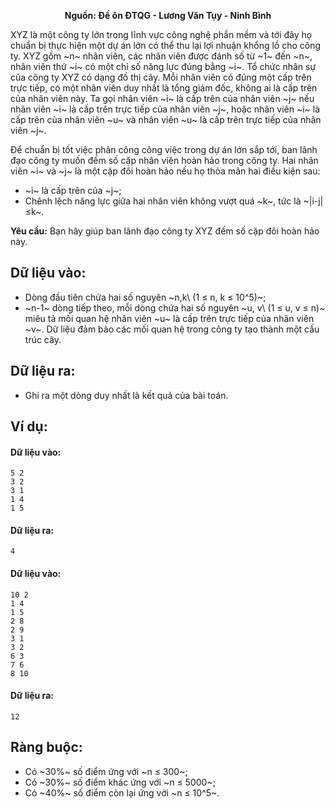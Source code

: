 **<center>Nguồn: Đề ôn ĐTQG - Lương Văn Tụy - Ninh Bình</center>**

XYZ là một công ty lớn trong lĩnh vực công nghệ phần mềm và tới đây họ chuẩn bị thực hiện một dự án lớn có thể thu lại lợi nhuận khổng lồ cho công ty. XYZ gồm ~n~ nhân viên, các nhân viên được đánh số từ ~1~ đến ~n~, nhân viên thứ ~i~ có một chỉ số năng lực đúng bằng ~i~. Tổ chức nhân sự của công ty XYZ có dạng đồ thị cây. Mỗi nhân viên có đúng một cấp trên trực tiếp, có một nhân viên duy nhất là tổng giám đốc, không ai là cấp trên của nhân viên này. Ta gọi nhân viên ~i~ là cấp trên của nhân viên ~j~ nếu nhân viên ~i~ là cấp trên trực tiếp của nhân viên ~j~, hoặc nhân viên ~i~ là cấp trên của nhân viên ~u~ và nhân viên ~u~ là cấp trên trực tiếp của nhân viên ~j~.

Để chuẩn bị tốt việc phân công công việc trong dự án lớn sắp tới, ban lãnh đạo công ty muốn đếm số cặp nhân viên hoàn hảo trong công ty. Hai nhân viên ~i~ và ~j~ là một cặp đôi hoàn hảo nếu họ thỏa mãn hai điều kiện sau:
- ~i~ là cấp trên của ~j~;
- Chênh lệch năng lực giữa hai nhân viên không vượt quá ~k~, tức là ~|i-j|≤k~.

**Yêu cầu:** Bạn hãy giúp ban lãnh đạo công ty XYZ đếm số cặp đôi hoàn hảo này.

## Dữ liệu vào:
- Dòng đầu tiên chứa hai số nguyên ~n,k\ (1 ≤  n, k ≤  10^5)~;
- ~n-1~ dòng tiếp theo, mỗi dòng chứa hai số nguyên ~u, v\ (1 ≤  u, v ≤ n)~ miêu tả mối quan hệ nhân viên ~u~ là cấp trên trực tiếp của nhân viên ~v~. Dữ liệu đảm bảo các mối quan hệ trong công ty tạo thành một cấu trúc cây.

## Dữ liệu ra:
- Ghi ra một dòng duy nhất là kết quả của bài toán.

## Ví dụ:
#### Dữ liệu vào:
```
5 2
3 2
3 1
1 4
1 5
```

#### Dữ liệu ra:
```
4
```

#### Dữ liệu vào:
```
10 2
1 4
1 5
2 8
2 9
3 1
3 2
6 3
7 6
8 10
```

#### Dữ liệu ra:
```
12
```

## Ràng buộc:
- Có ~30\%~ số điểm ứng với ~n ≤ 300~;
- Có ~30\%~ số điểm khác ứng với ~n ≤ 5000~;
- Có ~40\%~ số điểm còn lại ứng với ~n ≤ 10^5~.